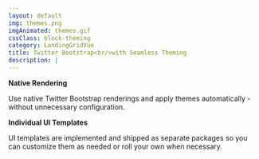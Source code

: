 ```yaml
---
layout: default
img: themes.png
imgAnimated: themes.gif
cssClass: block-theming
category: LandingGridVue
title: Twitter Bootstrap<br/>with Seamless Theming
description: |
---
```


**Native Rendering**

Use native Twitter Bootstrap  renderings and apply themes automatically - without unnecessary configuration.

**Individual UI Templates**

UI templates are implemented and shipped as separate packages so you can customize them as needed or roll your own when necessary.
